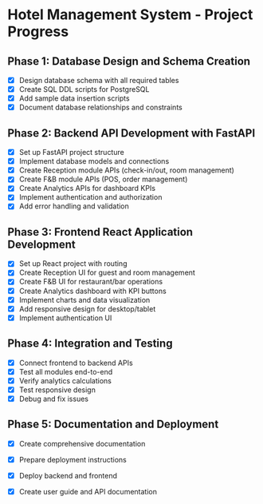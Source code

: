 # Hotel Management System - Project Progress

## Phase 1: Database Design and Schema Creation
- [x] Design database schema with all required tables
- [x] Create SQL DDL scripts for PostgreSQL
- [x] Add sample data insertion scripts
- [x] Document database relationships and constraints

## Phase 2: Backend API Development with FastAPI
- [x] Set up FastAPI project structure
- [x] Implement database models and connections
- [x] Create Reception module APIs (check-in/out, room management)
- [x] Create F&B module APIs (POS, order management)
- [x] Create Analytics APIs for dashboard KPIs
- [x] Implement authentication and authorization
- [x] Add error handling and validation

## Phase 3: Frontend React Application Development
- [x] Set up React project with routing
- [x] Create Reception UI for guest and room management
- [x] Create F&B UI for restaurant/bar operations
- [x] Create Analytics dashboard with KPI buttons
- [x] Implement charts and data visualization
- [x] Add responsive design for desktop/tablet
- [x] Implement authentication UI

## Phase 4: Integration and Testing
- [x] Connect frontend to backend APIs
- [x] Test all modules end-to-end
- [x] Verify analytics calculations
- [x] Test responsive design
- [x] Debug and fix issues

## Phase 5: Documentation and Deployment
- [x] Create comprehensive documentation
- [x] Prepare deployment instructions
- [x] Deploy backend and frontend
- [x] Create user guide and API documentation

